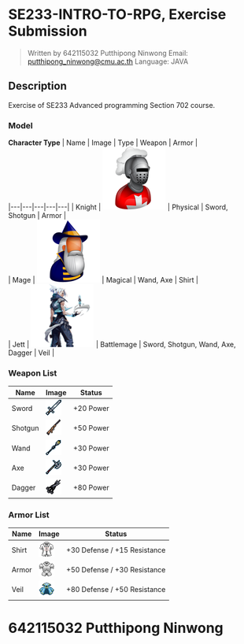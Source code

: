 # SE233-INTRO-TO-RPG, Exercise Submission
> Written by 642115032 Putthipong Ninwong
> Email: putthipong_ninwong@cmu.ac.th
> Language: JAVA

## Description
Exercise of SE233 Advanced programming Section 702 course.  

### Model
**Character Type**
| Name | Image | Type | Weapon | Armor |  
|---|---|---|---|---|
| Knight | ![Knight img](./src/main/resources/se233/chapter1/assets/knight.png) | Physical | Sword, Shotgun | Armor |   
| Mage | ![Mage img](./src/main/resources/se233/chapter1/assets/wizard.png) | Magical | Wand, Axe | Shirt |   
| Jett | ![Jett img](./src/main/resources/se233/chapter1/assets/jett.png) | Battlemage | Sword, Shotgun, Wand, Axe, Dagger | Veil |   

### Weapon List  
| Name | Image | Status | 
|---|---|---|
| Sword | ![Sword img](./src/main/resources/se233/chapter1/assets/sword.png) | +20 Power |
| Shotgun | ![Shotgun img](./src/main/resources/se233/chapter1/assets/shotgun.png) | +50 Power|
| Wand | ![Wand img](./src/main/resources/se233/chapter1/assets/wand.png) | +30 Power|
| Axe | ![Axe img](./src/main/resources/se233/chapter1/assets/axe.png) | +30 Power|
| Dagger | ![Dagger img](./src/main/resources/se233/chapter1/assets/dagger.png) | +80 Power|  

### Armor List  
| Name | Image | Status | 
|---|---|---|
| Shirt | ![Shirt img](./src/main/resources/se233/chapter1/assets/shirt.png) | +30 Defense / +15 Resistance |
| Armor | ![Armor img](./src/main/resources/se233/chapter1/assets/armor.png) | +50 Defense / +30 Resistance |
| Veil | ![Veil img](./src/main/resources/se233/chapter1/assets/veil.png) | +80 Defense / +50 Resistance |  

# 642115032 Putthipong Ninwong
